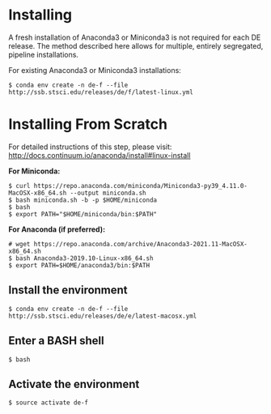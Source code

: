 # Installing

A fresh installation of Anaconda3 or Miniconda3 is not required for each DE release. The method described here allows for multiple, entirely segregated, pipeline installations.

For existing Anaconda3 or Miniconda3 installations:

```
$ conda env create -n de-f --file http://ssb.stsci.edu/releases/de/f/latest-linux.yml
```

# Installing From Scratch

For detailed instructions of this step, please visit: http://docs.continuum.io/anaconda/install#linux-install

**For Miniconda:**

```
$ curl https://repo.anaconda.com/miniconda/Miniconda3-py39_4.11.0-MacOSX-x86_64.sh --output miniconda.sh
$ bash miniconda.sh -b -p $HOME/miniconda
$ bash
$ export PATH="$HOME/miniconda/bin:$PATH"
```

**For Anaconda (if preferred):**

```
# wget https://repo.anaconda.com/archive/Anaconda3-2021.11-MacOSX-x86_64.sh
$ bash Anaconda3-2019.10-Linux-x86_64.sh
$ export PATH=$HOME/anaconda3/bin:$PATH
```

## Install the environment

```
$ conda env create -n de-f --file http://ssb.stsci.edu/releases/de/e/latest-macosx.yml
```

## Enter a BASH shell

```
$ bash
```

## Activate the environment

```
$ source activate de-f
```
